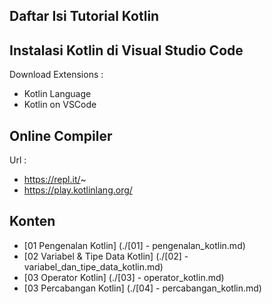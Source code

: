 ## Daftar Isi Tutorial Kotlin

## Instalasi Kotlin di Visual Studio Code

Download Extensions     :   
- Kotlin Language 
- Kotlin on VSCode

## Online Compiler

Url : 
- https://repl.it/~
- https://play.kotlinlang.org/ 


## Konten

- [01 Pengenalan Kotlin]            (./[01] - pengenalan_kotlin.md)
- [02 Variabel & Tipe Data Kotlin]  (./[02] - variabel_dan_tipe_data_kotlin.md)
- [03 Operator Kotlin]              (./[03] - operator_kotlin.md)
- [03 Percabangan Kotlin]           (./[04] - percabangan_kotlin.md)

